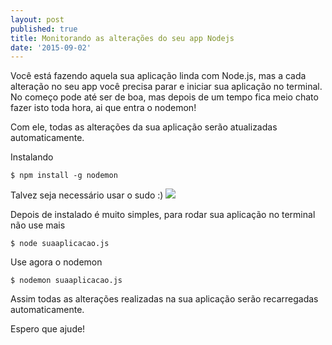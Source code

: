 ```yaml
---
layout: post
published: true
title: Monitorando as alterações do seu app Nodejs
date: '2015-09-02'
---
```

Você está fazendo aquela sua aplicação linda com Node.js, mas a cada alteração no seu app você precisa parar e iniciar sua aplicação no terminal. No começo pode até ser de boa, mas depois de um tempo fica meio chato fazer isto toda hora, ai que entra o nodemon!

Com ele, todas as alterações da sua aplicação serão atualizadas automaticamente.

Instalando

`$ npm install -g nodemon`

Talvez seja necessário usar o sudo :)
![](/content/images/2015/09/11990583_1491300521168402_2814846549246519085_n.jpg)

Depois de instalado é muito simples, para rodar sua aplicação no terminal não use mais

`$ node suaaplicacao.js `

Use agora o nodemon

`$ nodemon suaaplicacao.js`

Assim todas as alterações realizadas na sua aplicação serão recarregadas automaticamente.

Espero que ajude!
